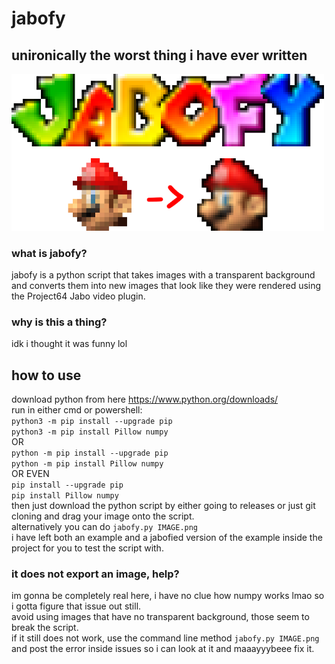 # jabofy
## unironically the worst thing i have ever written
<img src="readme_images/jabofy.png" alt="jabofy" width="500"/></p>

### what is jabofy?
jabofy is a python script that takes images with a transparent background and converts them into new images that look like they were rendered using the Project64 Jabo video plugin.

### why is this a thing?
idk i thought it was funny lol

## how to use
download python from here https://www.python.org/downloads/  
run in either cmd or powershell:  
``python3 -m pip install --upgrade pip``  
``python3 -m pip install Pillow numpy``  
OR  
``python -m pip install --upgrade pip``  
``python -m pip install Pillow numpy``  
OR EVEN  
``pip install --upgrade pip``  
``pip install Pillow numpy``  
then just download the python script by either going to releases or just git cloning and drag your image onto the script.  
alternatively you can do ``jabofy.py IMAGE.png``  
i have left both an example and a jabofied version of the example inside the project for you to test the script with.

### it does not export an image, help?
im gonna be completely real here, i have no clue how numpy works lmao so i gotta figure that issue out still.  
avoid using images that have no transparent background, those seem to break the script.  
if it still does not work, use the command line method ``jabofy.py IMAGE.png`` and post the error inside issues so i can look at it and maaayyybeee fix it.
